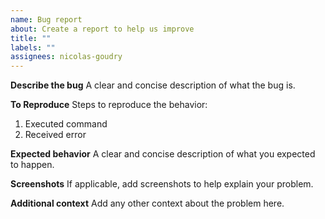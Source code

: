 ```yaml
---
name: Bug report
about: Create a report to help us improve
title: ""
labels: ""
assignees: nicolas-goudry
---
```


**Describe the bug**
A clear and concise description of what the bug is.

**To Reproduce**
Steps to reproduce the behavior:
1. Executed command
2. Received error

**Expected behavior**
A clear and concise description of what you expected to happen.

**Screenshots**
If applicable, add screenshots to help explain your problem.

**Additional context**
Add any other context about the problem here.

